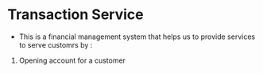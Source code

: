 # Transaction Service
+ This is a financial management system that helps us to provide services to serve customrs by :

<ol>
<li>Opening account for a customer</li>
</ol>